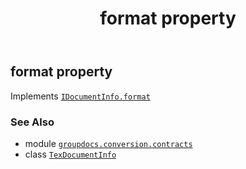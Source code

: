 ﻿---
title: format property
second_title: GroupDocs.Conversion for Python via .NET API References
description: 
type: docs
weight: 40
url: /python-net/groupdocs.conversion.contracts/texdocumentinfo/format/
is_root: false
---

## format property


Implements [`IDocumentInfo.format`](/conversion/python-net/groupdocs.conversion.contracts/idocumentinfo#format)

### See Also
* module [`groupdocs.conversion.contracts`](../../)
* class [`TexDocumentInfo`](/conversion/python-net/groupdocs.conversion.contracts/texdocumentinfo)
